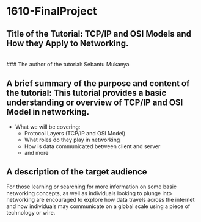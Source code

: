 # 1610-FinalProject

## Title of the Tutorial: TCP/IP and OSI Models and How they Apply to Networking.
<br>
### The author of the tutorial: Sebantu Mukanya

## A brief summary of the purpose and content of the tutorial: This tutorial provides a basic understanding or overview of TCP/IP and OSI Model in networking.
  * What we will be covering:
    * Protocol Layers (TCP/IP and OSI Model)
    * What roles do they play in networking
    * How is data communicated between client and server
    * and more
   
## A description of the target audience
For those learning or searching for more information on some basic networking concepts, as well as individuals looking to plunge into networking are encouraged to explore how data travels across the internet 
and how individuals may communicate on a global scale using a piece of technology or wire.

